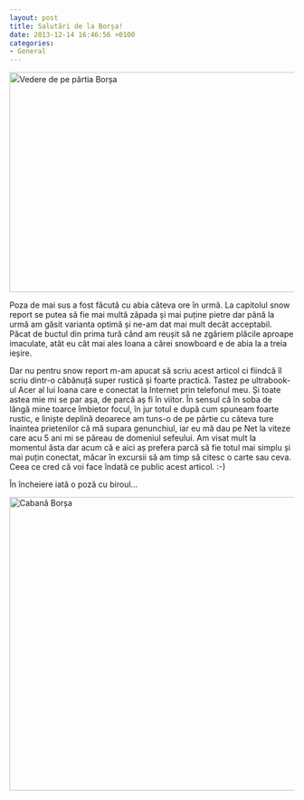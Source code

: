 ```yaml
---
layout: post
title: Salutări de la Borșa!
date: 2013-12-14 16:46:56 +0100
categories:
- General
---
```

<a style="line-height: 1.5em;" href="http://www.rusiczki.net/wp-content/uploads/2013/12/20131214_111027.jpg"><img class="alignnone size-medium wp-image-4658" alt="Vedere de pe pârtia Borșa" src="http://www.rusiczki.net/wp-content/uploads/2013/12/20131214_111027-693x389.jpg" width="693" height="389" /></a>

Poza de mai sus a fost făcută cu abia câteva ore în urmă. La capitolul snow report se putea să fie mai multă zăpada și mai puține pietre dar până la urmă am găsit varianta optimă și ne-am dat mai mult decât acceptabil. Păcat de buctul din prima tură când am reușit să ne zgăriem plăcile aproape imaculate, atât eu cât mai ales Ioana a cărei snowboard e de abia la a treia ieșire.

Dar nu pentru snow report m-am apucat să scriu acest articol ci fiindcă îl scriu dintr-o căbănuță super rustică și foarte practică. Tastez pe ultrabook-ul Acer al lui Ioana care e conectat la Internet prin telefonul meu. Și toate astea mie mi se par așa, de parcă aș fi în viitor. În sensul că în soba de lângă mine toarce îmbietor focul, în jur totul e după cum spuneam foarte rustic, e liniște deplină deoarece am tuns-o de pe pârtie cu câteva ture înaintea prietenilor că mă supara genunchiul, iar eu mă dau pe Net la viteze care acu 5 ani mi se păreau de domeniul sefeului. Am visat mult la momentul ăsta dar acum că e aici aș prefera parcă să fie totul mai simplu și mai puțin conectat, măcar în excursii să am timp să citesc o carte sau ceva. Ceea ce cred că voi face îndată ce public acest articol. :-)

În încheiere iată o poză cu biroul...

<a href="http://www.rusiczki.net/wp-content/uploads/2013/12/PC140177.jpg"><img class="alignnone size-medium wp-image-4660" alt="Cabană Borșa" src="http://www.rusiczki.net/wp-content/uploads/2013/12/PC140177-693x519.jpg" width="693" height="519" /></a>

